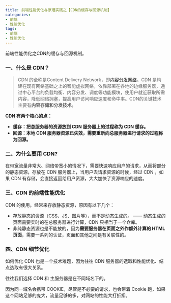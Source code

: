 ```yaml
---
title: 前端性能优化与原理实践之【CDN的缓存与回源机制】
categories:
- 前端
- 性能优化
tags:
- 前端
- 性能优化
---
```


前端性能优化之CDN的缓存与回源机制。

<!--more-->



### 一、什么是 CDN？

> CDN 的全称是Content Delivery Network，即[内容分发网络](https://baike.baidu.com/item/内容分发网络/4034265)。CDN 是构建在现有网络基础之上的智能虚拟网络，依靠部署在各地的边缘服务器，通过中心平台的负载均衡、内容分发、调度等功能模块，使用户就近获取所需内容，降低网络拥塞，提高用户访问响应速度和命中率。CDN的关键技术主要有**内容存储和分发技术。** 



**CDN 有两个核心的点：**

- **缓存：把总服务器的资源放到 CDN 服务器上的过程称为 CDN 缓存。**
- **回源：本地 CDN 服务器资源已失效，需要重新向总服务器进行请求的过程称为回源。**



### 二、为什么要用 CDN?

在带宽流量非常大、网络带宽小的情况下，需要快速响应用户的请求，从而将部分的静态资源，存放在 CDN 服务器上，当用户去请求资源的时候，经过 CDN ，如果 CDN 有存储，会直接返回给用户资源，大大加快了资源响应的速度。





### 三、CDN 的前端性能优化

CDN 的使用，经常来存放静态资源，原因有以下几个：

- 存放静态的资源（CSS、JS、图片等），而不是动态生成的。 —— 动态生成的页面需要实时的在总服务器进行计算，CDN 只相当于一个仓库。
- 非纯静态资源也是不能放的，因为**需要服务器在页面之外作额外计算的 HTML 页面**，需要一系列的认证，页面和其他之间是有关联性的。



### 四、CDN 细节优化

如何优化 CDN 也是一个技术难题，因为往往 CDN 服务器的选取和性能优化、结点选取有很大关系。

往往我们选择 CDN 和 主服务器是在不同域名下的。

因为同一域名会携带 COOKIE，尽管是不必要的请求，也会带着 Cookie 跑，如果这个网站足够的庞大，流量足够的多，对网站的性能大打折扣。





























